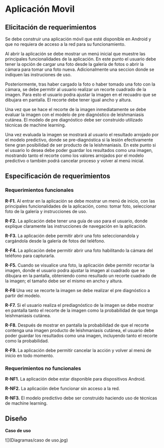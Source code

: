 # Aplicación Movil




## Elicitación de requerimientos

Se debe construir una aplicación móvil que esté disponible en Android y que no requiera  de acceso a la red para su funcionamiento.

Al abrir la aplicación se debe mostrar un menú inicial que muestre las principales funcionalidades de la aplicación. En este punto el usuario debe tener la opción de cargar una foto desde la galería de fotos o abrir la cámara para tomar una foto nueva. Adicionalmente una seccion donde se indiquen las instruciones de uso.

Posteriormente, tras haber cargado la foto o haber tomado una foto con la cámara, se debe permitir al usuario realizar un recorte cuadrado de la imagen. Para esto el usuario podra ajustar la imagen en el recuadro que se dibujara en pantalla. El recorte debe tener igual ancho y altura.

Una vez que se hace el recorte  de la imagen inmediatamente se debe evaluar la imagen con el modelo de pre diagnóstico de leishmaniasis cutánea. El modelo de pre diagnóstico debe ser construido utilizado técnicas de machine learning.

Una vez evaluada la imagen se mostrará al usuario el resultado arrojado por el modelo predictivo, donde se pre-diagnóstica si la lesión efectivamente tiene gran posibilidad de ser producto de la leishmaniasis. En este punto si el usuario lo desea debe poder guardar los resultados como una imagen, mostrando tanto el recorte como los valores arrojados por el modelo predictivo o también podrá cancelar proceso y volver al menú inicial.


## Especificación de requerimientos

### Requerimientos funcionales

**R-F1.** Al entrar en la aplicación se debe mostrar un menú de inicio, con las principales funcionalidades de la aplicación, como: tomar foto, seleccionar foto de la galería y instrucciones de uso.

**R-F2.** La aplicación debe tener una guía de uso para el usuario, donde explique claramente las instrucciones de navegación en la aplicación.

**R-F3.** La aplicación debe permitir abrir una foto seleccionandola y cargándola desde la galería de fotos del teléfono.

**R-F4.** La aplicaciòn debe permitir abrir una foto habilitando la cámara del teléfono para capturarla.

**R-F5.** Cuando se visualice una foto, la aplicación debe permitir recortar la imagen, donde el usuario podra ajustar la imagen al cuadrado que se dibujara en la pantalla, obteniendo como resultado un recorte cuadrado de la imagen; el tamaño debe ser el mismo en ancho y altura. 

**R-F6** Una vez se recorte la imagen se debe realizar el pre diagnóstico a partir del modelo.

**R-F7.** Si el usuario realiza el prediagnóstico de la imagen se debe mostrar en pantalla tanto el recorte de la imagen como la probabilidad de que tenga leishmaniasis cutánea.

**R-F8.** Después de mostrar en pantalla la probabilidad de que el recorte contenga una imagen producto de leishmaniasis cutánea, el usuario debe poder guardar los resultados como una imagen, incluyendo tanto el recorte como la probabilidad.

**R-F9.**  La aplicación debe permitir cancelar la acción y volver al menú de inicio  en todo momento.


### Requerimientos no funcionales

**R-NF1.** La aplicación debe estar disponible para dispositivos Android.

**R-NF2.** La aplicación debe funcionar sin acceso a la red.

**R-NF3.** El modelo predictivo debe ser construido haciendo uso de técnicas de machine learning.


## Diseño

**Caso de uso**

![](Diagramas/caso de uso.jpg)


                                                           
                                                       

